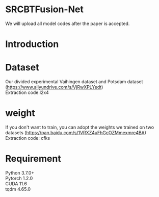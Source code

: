 # SRCBTFusion-Net
We will upload all model codes after the paper is accepted.
# Introduction

# Dataset
Our divided experimental Vaihingen dataset and Potsdam dataset (https://www.aliyundrive.com/s/VjRwXPLYedt)<br>
Extraction code:l2x4
# weight
If you don't want to train, you can adopt the weights we trained on two datasets (https://pan.baidu.com/s/1VRXZ4uFhGcOZMmexmre4BA)<br>
Extraction code: cfks
# Requirement
Python 3.7.0+<br>
Pytorch 1.2.0<br>
CUDA 11.6<br>
tqdm 4.65.0<br>
